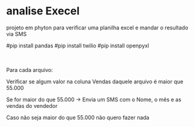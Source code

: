 # analise Execel
projeto em phyton para verificar uma planilha excel  e mandar o resultado via SMS

      
 #pip install pandas 
 #pip install twilio
 #pip install openpyxl
 
 
 <br><br>
Para cada arquivo:
 
Verificar se algum valor na coluna Vendas daquele arquivo é maior que 55.000
 
Se for maior do que 55.000 -> Envia um SMS com o Nome, o mês e as vendas do vendedor
 
Caso não seja maior do que 55.000 não quero fazer nada
 


